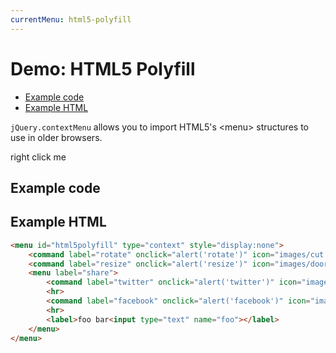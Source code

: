 ```yaml
---
currentMenu: html5-polyfill 
---
```


# Demo: HTML5 Polyfill

<!-- START doctoc generated TOC please keep comment here to allow auto update -->
<!-- DON'T EDIT THIS SECTION, INSTEAD RE-RUN doctoc TO UPDATE -->


- [Example code](#example-code)
- [Example HTML](#example-html)

<!-- END doctoc generated TOC please keep comment here to allow auto update -->

`jQuery.contextMenu` allows you to import HTML5's &lt;menu&gt; structures to use in older browsers. 

<span class="context-menu-one btn btn-neutral" contextmenu="html5polyfill">right click me</span>

## Example code

<script type="text/javascript" class="showcase">
$(function(){
    $.contextMenu('html5');
});
</script>

## Example HTML
<div style="display:none;" class="showcase" data-showcase-import=".context-menu-one"></div>

```html
<menu id="html5polyfill" type="context" style="display:none">  
    <command label="rotate" onclick="alert('rotate')" icon="images/cut.png">
    <command label="resize" onclick="alert('resize')" icon="images/door.png">
    <menu label="share">
        <command label="twitter" onclick="alert('twitter')" icon="images/page_white_copy.png">
        <hr>
        <command label="facebook" onclick="alert('facebook')" icon="images/page_white_edit.png">
        <hr>
        <label>foo bar<input type="text" name="foo"></label>
    </menu>
</menu>
```

<menu id="html5polyfill" type="context" style="display:none">  
    <command label="rotate" onclick="alert('rotate')" icon="images/cut.png">
    <command label="resize" onclick="alert('resize')" icon="images/door.png">
    <menu label="share">
        <command label="twitter" onclick="alert('twitter')" icon="images/page_white_copy.png">
        <hr>
        <command label="facebook" onclick="alert('facebook')" icon="images/page_white_edit.png">
        <hr>
        <label>foo bar<input type="text" name="foo"></label>
    </menu>
</menu>